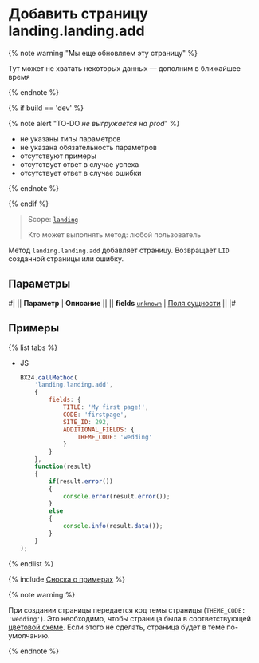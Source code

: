 # Добавить страницу landing.landing.add

{% note warning "Мы еще обновляем эту страницу" %}

Тут может не хватать некоторых данных — дополним в ближайшее время

{% endnote %}

{% if build == 'dev' %}

{% note alert "TO-DO _не выгружается на prod_" %}

- не указаны типы параметров
- не указана обязательность параметров
- отсутствуют примеры
- отсутствует ответ в случае успеха
- отсутствует ответ в случае ошибки

{% endnote %}

{% endif %}

> Scope: [`landing`](../../../scopes/permissions.md)
>
> Кто может выполнять метод: любой пользователь

Метод `landing.landing.add` добавляет страницу. Возвращает `LID` созданной страницы или ошибку.

## Параметры

#|
|| **Параметр** | **Описание** ||
|| **fields**
[`unknown`](../../../data-types.md) | [Поля сущности](../index.md) ||
|#

## Примеры

{% list tabs %}

- JS

    ```js
    BX24.callMethod(
        'landing.landing.add',
        {
            fields: {
                TITLE: 'My first page!',
                CODE: 'firstpage',
                SITE_ID: 292,
                ADDITIONAL_FIELDS: {
                    THEME_CODE: 'wedding'
                }
            }
        },
        function(result)
        {
            if(result.error())
            {
                console.error(result.error());
            }
            else
            {
                console.info(result.data());
            }
        }
    );
    ```

{% endlist %}

{% include [Сноска о примерах](../../../../_includes/examples.md) %}

{% note warning %}

При создании страницы передается код темы страницы (`THEME_CODE: 'wedding'`). Это необходимо, чтобы страница была в соответствующей [цветовой схеме](../color-themes.md). Если этого не сделать, страница будет в теме по-умолчанию.

{% endnote %}